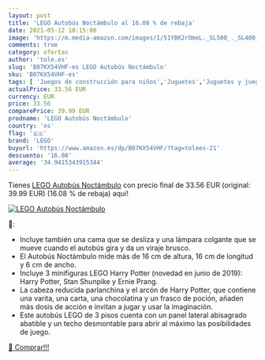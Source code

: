 ```yaml
---
layout: post
title: 'LEGO Autobús Noctámbulo al 16.08 % de rebaja'
date: 2021-05-12 10:15:00
image: 'https://m.media-amazon.com/images/I/51YBK2rOmeL._SL500_._SL400_.jpg'
comments: true
category: ofertas
author: 'tole.es'
slug: 'B07KX54VHF-es LEGO Autobús Noctámbulo'
sku: 'B07KX54VHF-es'
tags: [ 'Juegos de construcción para niños','Juguetes','Juguetes y juegos','Sets de construcción','lego', ]
actualPrice: 33.56 EUR
currency: EUR
price: 33.56
comparePrice: 39.99 EUR
prodname: 'LEGO Autobús Noctámbulo'
country: 'es'
flag: '🇪🇸'
brand: 'LEGO'
buyurl: 'https://www.amazon.es/dp/B07KX54VHF/?tag=tolees-21'
descuento: '16.08'
average: '34.9415343915344'
---
```


Tienes [LEGO Autobús Noctámbulo](https://www.amazon.es/dp/B07KX54VHF/?tag=tolees-21) con precio final de  33.56 EUR (original: 39.99 EUR) (16.08 %  de rebaja) aqui!

[![LEGO Autobús Noctámbulo](https://m.media-amazon.com/images/I/51YBK2rOmeL._SL500_._SL400_.jpg)](https://www.amazon.es/dp/B07KX54VHF/?tag=tolees-21)

🔎:

- Incluye también una cama que se desliza y una lámpara colgante que se mueve cuando el autobús gira y da un viraje brusco.
- El Autobús Noctámbulo mide más de 16 cm de altura, 16 cm de longitud y 6 cm de ancho.
- Incluye 3 minifiguras LEGO Harry Potter (novedad en junio de 2019): Harry Potter, Stan Shunpike y Ernie Prang.
- La cabeza reducida parlanchina y el arcón de Harry Potter, que contiene una varita, una carta, una chocolatina y un frasco de poción, añaden más dosis de acción e invitan a jugar y usar la imaginación.
- Este autobús LEGO de 3 pisos cuenta con un panel lateral abisagrado abatible y un techo desmontable para abrir al máximo las posibilidades de juego.

[🛒 Comprar!!!](https://www.amazon.es/dp/B07KX54VHF/?tag=tolees-21)
